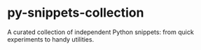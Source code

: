 # py-snippets-collection
A curated collection of independent Python snippets: from quick experiments to handy utilities.
